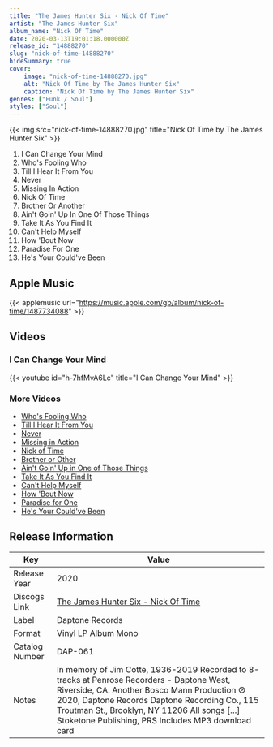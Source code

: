 ```yaml
---
title: "The James Hunter Six - Nick Of Time"
artist: "The James Hunter Six"
album_name: "Nick Of Time"
date: 2020-03-13T19:01:18.000000Z
release_id: "14888270"
slug: "nick-of-time-14888270"
hideSummary: true
cover:
    image: "nick-of-time-14888270.jpg"
    alt: "Nick Of Time by The James Hunter Six"
    caption: "Nick Of Time by The James Hunter Six"
genres: ["Funk / Soul"]
styles: ["Soul"]
---
```


{{< img src="nick-of-time-14888270.jpg" title="Nick Of Time by The James Hunter Six" >}}

<!-- section break -->

1. I Can Change Your Mind
2. Who's Fooling Who
3. Till I Hear It From You
4. Never
5. Missing In Action
6. Nick Of Time
7. Brother Or Another
8. Ain't Goin' Up In One Of Those Things
9. Take It As You Find It
10. Can't Help Myself
11. How 'Bout Now
12. Paradise For One
13. He's Your Could've Been

<!-- section break -->




## Apple Music
{{< applemusic url="https://music.apple.com/gb/album/nick-of-time/1487734088" >}}





## Videos
### I Can Change Your Mind
{{< youtube id="h-7hfMvA6Lc" title="I Can Change Your Mind" >}}<br>

### More Videos

- [Who's Fooling Who](https://www.youtube.com/watch?v=FEooO3WtAv4)
- [Till I Hear It From You](https://www.youtube.com/watch?v=C-OPn3Y3krE)
- [Never](https://www.youtube.com/watch?v=USWqRiFo8nM)
- [Missing in Action](https://www.youtube.com/watch?v=Asc2oHBZgok)
- [Nick of Time](https://www.youtube.com/watch?v=CSuYDcgNusc)
- [Brother or Other](https://www.youtube.com/watch?v=ziRNbu8pOSE)
- [Ain't Goin' Up in One of Those Things](https://www.youtube.com/watch?v=2dDBZodjoVI)
- [Take It As You Find It](https://www.youtube.com/watch?v=EAYUA_OJK3I)
- [Can't Help Myself](https://www.youtube.com/watch?v=7pe-TYXpDWc)
- [How 'Bout Now](https://www.youtube.com/watch?v=y2mTWUtqkeI)
- [Paradise for One](https://www.youtube.com/watch?v=gFIm8_lPJpw)
- [He's Your Could've Been](https://www.youtube.com/watch?v=BWIl0SWwCbs)


## Release Information
|  Key           | Value                                                |
| ---------------| ---------------------------------------------------- |
| Release Year   | 2020                                   |
| Discogs Link   | [The James Hunter Six - Nick Of Time](https://www.discogs.com/release/14888270-The-James-Hunter-Six-Nick-Of-Time) |
| Label          | Daptone Records |
| Format         | Vinyl LP Album Mono |
| Catalog Number | DAP-061 |
| Notes | In memory of Jim Cotte, 1936-2019  Recorded to 8-tracks at Penrose Recorders - Daptone West, Riverside, CA.  Another Bosco Mann Production  ℗ 2020, Daptone Records Daptone Recording Co., 115 Troutman St., Brooklyn, NY 11206  All songs [...] Stoketone Publishing, PRS  Includes MP3 download card |